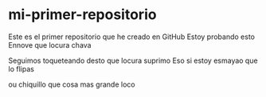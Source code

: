 # mi-primer-repositorio
Este es el primer repositorio que he creado en GitHub
Estoy probando esto
Ennove que locura chava


Seguimos toqueteando desto que locura suprimo
Eso si estoy esmayao que lo flipas

ou chiquillo que cosa mas grande loco
